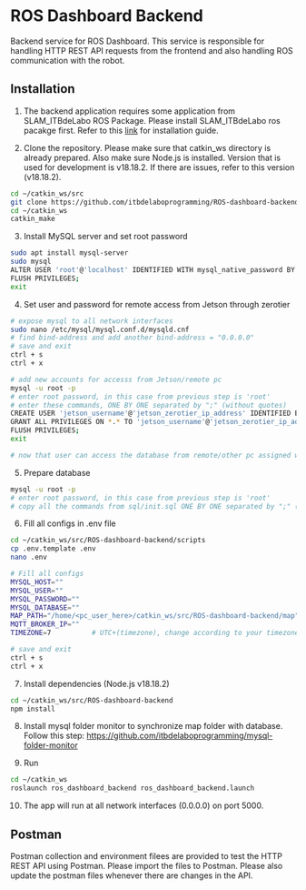 # ROS Dashboard Backend

Backend service for ROS Dashboard. This service is responsible for handling HTTP REST API requests from the frontend and also handling ROS communication with the robot.

## Installation
1. The backend application requires some application from SLAM_ITBdeLabo ROS Package. Please install SLAM_ITBdeLabo ros pacakge first. Refer to this [link](https://github.com/itbdelaboprogramming/SLAM_ITBdeLabo) for installation guide.

2. Clone the repository. Please make sure that catkin_ws directory is already prepared. Also make sure Node.js is installed. Version that is used for development is v18.18.2. If there are issues, refer to this version (v18.18.2).
```bash
cd ~/catkin_ws/src
git clone https://github.com/itbdelaboprogramming/ROS-dashboard-backend.git
cd ~/catkin_ws
catkin_make
```

3. Install MySQL server and set root password
```bash
sudo apt install mysql-server
sudo mysql
ALTER USER 'root'@'localhost' IDENTIFIED WITH mysql_native_password BY 'root';
FLUSH PRIVILEGES;
exit
```

4. Set user and password for remote access from Jetson through zerotier
```bash
# expose mysql to all network interfaces
sudo nano /etc/mysql/mysql.conf.d/mysqld.cnf
# find bind-address and add another bind-address = "0.0.0.0"
# save and exit
ctrl + s
ctrl + x

# add new accounts for accesss from Jetson/remote pc
mysql -u root -p
# enter root password, in this case from previous step is 'root'
# enter these commands, ONE BY ONE separated by ";" (without quotes)
CREATE USER 'jetson_username'@'jetson_zerotier_ip_address' IDENTIFIED BY 'jetson_password';
GRANT ALL PRIVILEGES ON *.* TO 'jetson_username'@'jetson_zerotier_ip_address' WITH GRANT OPTION;
FLUSH PRIVILEGES;
exit

# now that user can access the database from remote/other pc assigned with that IP address.
```

5. Prepare database
```bash
mysql -u root -p
# enter root password, in this case from previous step is 'root'
# copy all the commands from sql/init.sql ONE BY ONE separated by ";" (without quotes)
```
6. Fill all configs in .env file
```bash
cd ~/catkin_ws/src/ROS-dashboard-backend/scripts
cp .env.template .env
nano .env

# Fill all configs
MYSQL_HOST=""
MYSQL_USER=""
MYSQL_PASSWORD=""
MYSQL_DATABASE=""
MAP_PATH="/home/<pc_user_here>/catkin_ws/src/ROS-dashboard-backend/map"
MQTT_BROKER_IP=""
TIMEZONE=7          # UTC+(timezone), change according to your timezone

# save and exit
ctrl + s
ctrl + x
```

7. Install dependencies (Node.js v18.18.2)
```bash
cd ~/catkin_ws/src/ROS-dashboard-backend
npm install
```

8. Install mysql folder monitor to synchronize map folder with database. Follow this step: https://github.com/itbdelaboprogramming/mysql-folder-monitor

9. Run
```bash
cd ~/catkin_ws
roslaunch ros_dashboard_backend ros_dashboard_backend.launch
```

10. The app will run at all network interfaces (0.0.0.0) on port 5000.

## Postman
Postman collection and environment filees are provided to test the HTTP REST API using Postman. Please import the files to Postman. Please also update the postman files whenever there are changes in the API.